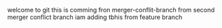 welcome to git
this is comming fron merger-conflit-branch
from second merger conflict branch
 iam adding tbhis from feature branch